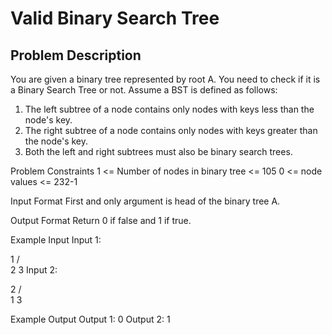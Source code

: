 # Valid Binary Search Tree

## Problem Description
You are given a binary tree represented by root A. You need to check if it is a Binary Search Tree or not.
Assume a BST is defined as follows:
1) The left subtree of a node contains only nodes with keys less than the node's key.
2) The right subtree of a node contains only nodes with keys greater than the node's key.
3) Both the left and right subtrees must also be binary search trees.


Problem Constraints
1 <= Number of nodes in binary tree <= 105
0 <= node values <= 232-1


Input Format
First and only argument is head of the binary tree A.


Output Format
Return 0 if false and 1 if true.


Example Input
Input 1:

1
/  \
2    3
Input 2:

2
/ \
1   3


Example Output
Output 1:
0
Output 2:
1
